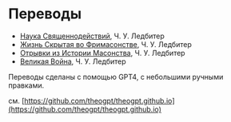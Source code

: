 # Переводы

- [Наука Священнодействий](science-of-sacraments/index.md), Ч. У. Ледбитер
- [Жизнь Скрытая во Фримасонстве](hidden-life-in-freemasonry/index.md), Ч. У. Ледбитер
- [Отрывки из Истории Масонства](glimpses-of-masonic-history/index.md), Ч. У. Ледбитер
- [Великая Война](the-great-war/index.md), Ч. У. Ледбитер

Переводы сделаны с помощью GPT4, с небольшими ручными правками.

см. [https://github.com/theogpt/theogpt.github.io](https://github.com/theogpt/theogpt.github.io)
